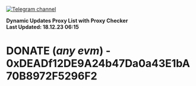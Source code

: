 [![Telegram channel](https://img.shields.io/endpoint?url=https://runkit.io/damiankrawczyk/telegram-badge/branches/master?url=https://t.me/n4z4v0d)](https://t.me/n4z4v0d) 

**Dynamic Updates Proxy List with Proxy Checker**  
**Last Updated: 18.12.23 06:15**

# DONATE (_any evm_) - 0xDEADf12DE9A24b47Da0a43E1bA70B8972F5296F2
